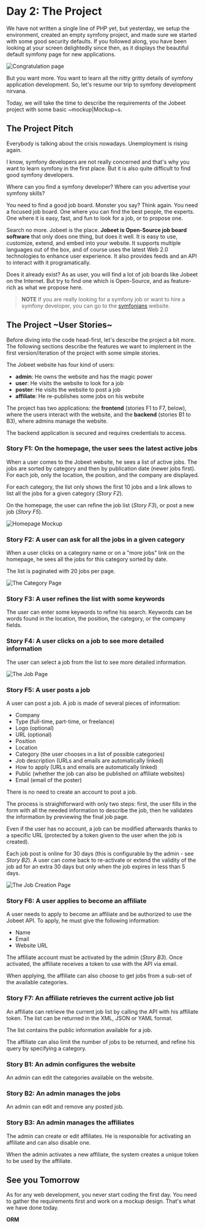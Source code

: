 Day 2: The Project
==================

We have not written a single line of PHP yet, but yesterday, we setup the
environment, created an empty symfony project, and made sure we started with
some good security defaults. If you followed along, you have been looking at
your screen delightedly since then, as it displays the beautiful default
symfony page for new applications.

![Congratulation page](http://www.symfony-project.org/images/jobeet/1_3/01/congratulations.png)

But you want more. You want to learn all the nitty gritty details of symfony
application development. So, let's resume our trip to symfony development
nirvana.

Today, we will take the time to describe the requirements of the Jobeet
project with some basic ~mockup|Mockup~s.

The Project Pitch
-----------------

Everybody is talking about the crisis nowadays. Unemployment is rising again.

I know, symfony developers are not really concerned and that's why you want
to learn symfony in the first place. But it is also quite difficult to find
good symfony developers.

Where can you find a symfony developer? Where can you advertise your symfony
skills?

You need to find a good job board. Monster you say? Think again. You need a
focused job board. One where you can find the best people, the experts. One
where it is easy, fast, and fun to look for a job, or to propose one.

Search no more. Jobeet is the place. **Jobeet is Open-Source job board
software** that only does one thing, but does it well. It is easy to use,
customize, extend, and embed into your website. It supports multiple languages
out of the box, and of course uses the latest Web 2.0 technologies to enhance
user experience. It also provides feeds and an API to interact with it
programatically.

Does it already exist? As as user, you will find a lot of job boards like
Jobeet on the Internet. But try to find one which is Open-Source, and as
feature-rich as what we propose here.

>**NOTE**
>If you are really looking for a symfony job or want to hire a symfony
>developer, you can go to the [symfonians](http://symfonians.net/)
>website.

The Project ~User Stories~
--------------------------

Before diving into the code head-first, let's describe the project a bit more.
The following sections describe the features we want to implement in the first
version/iteration of the project with some simple stories.

The Jobeet website has four kind of users:

 * **admin**: He owns the website and has the magic power
 * **user**: He visits the website to look for a job
 * **poster**: He visits the website to post a job
 * **affiliate**: He re-publishes some jobs on his website

The project has two applications: the **frontend** (stories F1 to F7, below),
where the users interact with the website, and the **backend** (stories B1 to
B3), where admins manage the website.

The backend application is secured and requires credentials to access.

### Story F1: On the homepage, the user sees the latest active jobs

When a user comes to the Jobeet website, he sees a list of active jobs.
The jobs are sorted by category and then by publication date (newer jobs
first). For each job, only the location, the position, and the company are
displayed.

For each category, the list only shows the first 10 jobs and a link allows
to list all the jobs for a given category (*Story F2*).

On the homepage, the user can refine the job list (*Story F3*), or post a new
job (*Story F5*).

![Homepage Mockup](http://www.symfony-project.org/images/jobeet/1_3/02/mockup_homepage.png)

### Story F2: A user can ask for all the jobs in a given category

When a user clicks on a category name or on a "more jobs" link on the
homepage, he sees all the jobs for this category sorted by date.

The list is paginated with 20 jobs per page.

![The Category Page](http://www.symfony-project.org/images/jobeet/1_3/02/mockup_category.png)

### Story F3: A user refines the list with some keywords

The user can enter some keywords to refine his search. Keywords can be words
found in the location, the position, the category, or the company fields.

### Story F4: A user clicks on a job to see more detailed information

The user can select a job from the list to see more detailed information.

![The Job Page](http://www.symfony-project.org/images/jobeet/1_3/02/mockup_job.png)

### Story F5: A user posts a job

A user can post a job. A job is made of several pieces of information:

  * Company
  * Type (full-time, part-time, or freelance)
  * Logo (optional)
  * URL (optional)
  * Position
  * Location
  * Category (the user chooses in a list of possible categories)
  * Job description (URLs and emails are automatically linked)
  * How to apply (URLs and emails are automatically linked)
  * Public (whether the job can also be published on affiliate websites)
  * Email (email of the poster)

There is no need to create an account to post a job.

The process is straightforward with only two steps: first, the user fills in
the form with all the needed information to describe the job, then he
validates the information by previewing the final job page.

Even if the user has no account, a job can be modified afterwards thanks to a
specific URL (protected by a token given to the user when the job is created).

Each job post is online for 30 days (this is configurable by the admin - see
*Story B2*). A user can come back to re-activate or extend the validity of the
job ad for an extra 30 days but only when the job expires in less than 5 days.

![The Job Creation Page](http://www.symfony-project.org/images/jobeet/1_3/02/mockup_post.png)

### Story F6: A user applies to become an affiliate

A user needs to apply to become an affiliate and be authorized to use the
Jobeet API. To apply, he must give the following information:

  * Name
  * Email
  * Website URL

The affiliate account must be activated by the admin (*Story B3*). Once
activated, the affiliate receives a token to use with the API via email.

When applying, the affiliate can also choose to get jobs from a sub-set of the
available categories.

### Story F7: An affiliate retrieves the current active job list

An affiliate can retrieve the current job list by calling the API with his
affiliate token. The list can be returned in the XML, JSON or YAML format.

The list contains the public information available for a job.

The affiliate can also limit the number of jobs to be returned, and refine
his query by specifying a category.

### Story B1: An admin configures the website

An admin can edit the categories available on the website.

### Story B2: An admin manages the jobs

An admin can edit and remove any posted job.

### Story B3: An admin manages the affiliates

The admin can create or edit affiliates. He is responsible for activating
an affiliate and can also disable one.

When the admin activates a new affiliate, the system creates a unique token
to be used by the affiliate.

See you Tomorrow
----------------

As for any web development, you never start coding the first day. You need
to gather the requirements first and work on a mockup design. That's what we
have done today.

__ORM__